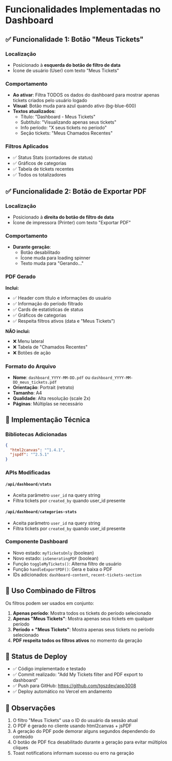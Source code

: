 # Funcionalidades Implementadas no Dashboard

## ✅ Funcionalidade 1: Botão "Meus Tickets"

### Localização
- Posicionado à **esquerda do botão de filtro de data**
- Ícone de usuário (User) com texto "Meus Tickets"

### Comportamento
- **Ao ativar**: Filtra TODOS os dados do dashboard para mostrar apenas tickets criados pelo usuário logado
- **Visual**: Botão muda para azul quando ativo (bg-blue-600)
- **Textos atualizados**:
  - Título: "Dashboard - Meus Tickets"
  - Subtítulo: "Visualizando apenas seus tickets"
  - Info período: "X seus tickets no período"
  - Seção tickets: "Meus Chamados Recentes"

### Filtros Aplicados
- ✅ Status Stats (contadores de status)
- ✅ Gráficos de categorias
- ✅ Tabela de tickets recentes
- ✅ Todos os totalizadores

## ✅ Funcionalidade 2: Botão de Exportar PDF

### Localização
- Posicionado à **direita do botão de filtro de data**
- Ícone de impressora (Printer) com texto "Exportar PDF"

### Comportamento
- **Durante geração**: 
  - Botão desabilitado
  - Ícone muda para loading spinner
  - Texto muda para "Gerando..."
  
### PDF Gerado
**Inclui:**
- ✅ Header com título e informações do usuário
- ✅ Informação do período filtrado
- ✅ Cards de estatísticas de status
- ✅ Gráficos de categorias
- ✅ Respeita filtros ativos (data e "Meus Tickets")

**NÃO inclui:**
- ❌ Menu lateral
- ❌ Tabela de "Chamados Recentes"
- ❌ Botões de ação

### Formato do Arquivo
- **Nome**: `dashboard_YYYY-MM-DD.pdf` ou `dashboard_YYYY-MM-DD_meus_tickets.pdf`
- **Orientação**: Portrait (retrato)
- **Tamanho**: A4
- **Qualidade**: Alta resolução (scale 2x)
- **Páginas**: Múltiplas se necessário

## 🔧 Implementação Técnica

### Bibliotecas Adicionadas
```json
{
  "html2canvas": "^1.4.1",
  "jspdf": "^2.5.1"
}
```

### APIs Modificadas

#### `/api/dashboard/stats`
- Aceita parâmetro `user_id` na query string
- Filtra tickets por `created_by` quando user_id presente

#### `/api/dashboard/categories-stats`
- Aceita parâmetro `user_id` na query string
- Filtra tickets por `created_by` quando user_id presente

### Componente Dashboard
- Novo estado: `myTicketsOnly` (boolean)
- Novo estado: `isGeneratingPDF` (boolean)
- Função `toggleMyTickets()`: Alterna filtro de usuário
- Função `handleExportPDF()`: Gera e baixa o PDF
- IDs adicionados: `dashboard-content`, `recent-tickets-section`

## 📝 Uso Combinado de Filtros

Os filtros podem ser usados em conjunto:
1. **Apenas período**: Mostra todos os tickets do período selecionado
2. **Apenas "Meus Tickets"**: Mostra apenas seus tickets em qualquer período
3. **Período + "Meus Tickets"**: Mostra apenas seus tickets no período selecionado
4. **PDF respeita todos os filtros ativos** no momento da geração

## 🚀 Status de Deploy

- ✅ Código implementado e testado
- ✅ Commit realizado: "Add My Tickets filter and PDF export to dashboard"
- ✅ Push para GitHub: https://github.com/tgszdev/app3008
- ✅ Deploy automático no Vercel em andamento

## 📌 Observações

1. O filtro "Meus Tickets" usa o ID do usuário da sessão atual
2. O PDF é gerado no cliente usando html2canvas + jsPDF
3. A geração do PDF pode demorar alguns segundos dependendo do conteúdo
4. O botão de PDF fica desabilitado durante a geração para evitar múltiplos cliques
5. Toast notifications informam sucesso ou erro na geração
